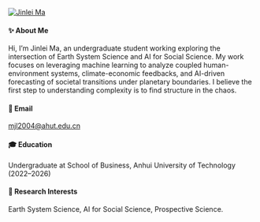 [![Jinlei Ma](https://img.shields.io/badge/GitHub-Jinlei--Ma-black?logo=github)](https://github.com/Jinlei-Ma)

#### ✨ About Me
Hi, I’m Jinlei Ma, an undergraduate student working exploring  the intersection of Earth System Science and AI for Social Science. My work focuses on leveraging machine learning to analyze coupled human-environment systems, climate-economic feedbacks, and AI-driven forecasting of societal transitions under planetary boundaries. I believe the first step to understanding complexity is to find structure in the chaos.

#### 📧 Email  
mjl2004@ahut.edu.cn

#### 🎓 Education  
Undergraduate at School of Business, Anhui University of Technology (2022–2026)

#### 🧠 Research Interests  
Earth System Science, AI for Social Science, Prospective Science.
